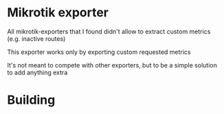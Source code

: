 # Mikrotik exporter

All mikrotik-exporters that I found didn't allow to extract custom metrics (e.g. inactive routes)

This exporter works only by exporting custom requested metrics

It's not meant to compete with other exporters, but to be a simple solution to add anything extra

# Building

